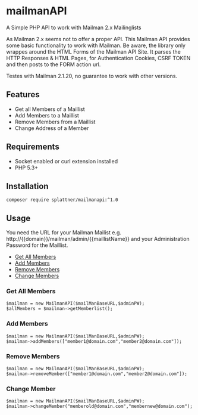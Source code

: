 # mailmanAPI
A Simple PHP API to work with Mailman 2.x Mailinglists

As Mailman 2.x seems not to offer a proper API. This Mailman API provides some basic functionality to work with Mailman.
Be aware, the library only wrappes around the HTML Forms of the Mailman API Site. It parses the HTTP Responses & HTML Pages, for Authentication Cookies, CSRF TOKEN and then posts to the FORM action url.

Testes with Mailman 2.1.20, no guarantee to work with other versions.


## Features
- Get all Members of a Maillist
- Add Members to a Maillist
- Remove Members from a Maillist
- Change Address of a Member

## Requirements
- Socket enabled or curl extension installed
- PHP 5.3+

## Installation
```
composer require splattner/mailmanapi:^1.0
```

## Usage

You need the URL for your Mailman Mailist e.g. http://{{domain}}/mailman/admin/{{maillistName}} and your Administration Password for the Maillist.

* [Get All Members](#get-all-members)
* [Add Members](#add-members)
* [Remove Members](#remove-members)
* [Change Members](#change-member)


### Get All Members

```
$mailman = new MailmanAPI($mailManBaseURL,$adminPW);
$allMembers = $mailman->getMemberlist();
```

### Add Members

```
$mailman = new MailmanAPI($mailManBaseURL,$adminPW);
$mailman->addMembers(["member1@domain.com","member2@domain.com"]);
```

### Remove Members

```
$mailman = new MailmanAPI($mailManBaseURL,$adminPW);
$mailman->removeMember(["member1@domain.com","member2@domain.com"]);
```

### Change Member

```
$mailman = new MailmanAPI($mailManBaseURL,$adminPW);
$mailman->changeMember("memberold@domain.com","membernew@domain.com");
```

